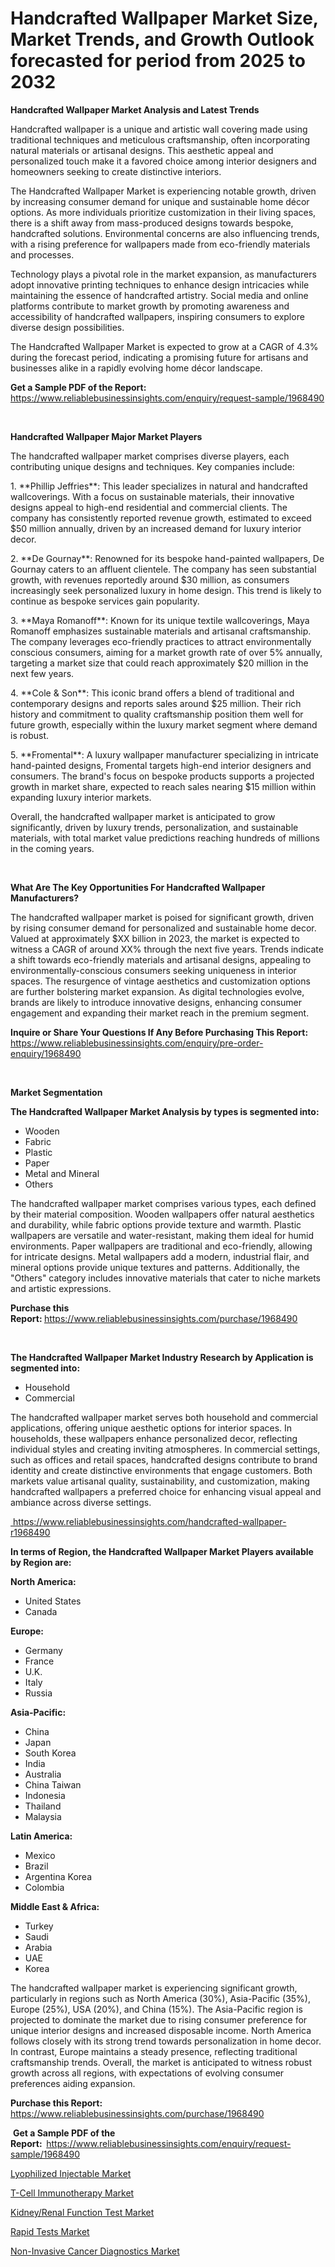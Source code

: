 <p><h1>Handcrafted Wallpaper Market Size, Market Trends, and Growth Outlook forecasted for period from 2025 to 2032</h1></p><p><strong>Handcrafted Wallpaper Market Analysis and Latest Trends</strong></p>
<p><p>Handcrafted wallpaper is a unique and artistic wall covering made using traditional techniques and meticulous craftsmanship, often incorporating natural materials or artisanal designs. This aesthetic appeal and personalized touch make it a favored choice among interior designers and homeowners seeking to create distinctive interiors.</p><p>The Handcrafted Wallpaper Market is experiencing notable growth, driven by increasing consumer demand for unique and sustainable home décor options. As more individuals prioritize customization in their living spaces, there is a shift away from mass-produced designs towards bespoke, handcrafted solutions. Environmental concerns are also influencing trends, with a rising preference for wallpapers made from eco-friendly materials and processes.</p><p>Technology plays a pivotal role in the market expansion, as manufacturers adopt innovative printing techniques to enhance design intricacies while maintaining the essence of handcrafted artistry. Social media and online platforms contribute to market growth by promoting awareness and accessibility of handcrafted wallpapers, inspiring consumers to explore diverse design possibilities.</p><p>The Handcrafted Wallpaper Market is expected to grow at a CAGR of 4.3% during the forecast period, indicating a promising future for artisans and businesses alike in a rapidly evolving home décor landscape.</p></p>
<p><strong>Get a Sample PDF of the Report:&nbsp;</strong> <a href="https://www.reliablebusinessinsights.com/enquiry/request-sample/1968490?utm_campaign=3347&utm_medium=2&utm_source=Github&utm_content=ia&utm_term=05042025&utm_id=handcrafted-wallpaper">https://www.reliablebusinessinsights.com/enquiry/request-sample/1968490</a></p>
<p>&nbsp;</p>
<p><strong>Handcrafted Wallpaper Major Market Players</strong></p>
<p><p>The handcrafted wallpaper market comprises diverse players, each contributing unique designs and techniques. Key companies include:</p><p>1. **Phillip Jeffries**: This leader specializes in natural and handcrafted wallcoverings. With a focus on sustainable materials, their innovative designs appeal to high-end residential and commercial clients. The company has consistently reported revenue growth, estimated to exceed $50 million annually, driven by an increased demand for luxury interior decor.</p><p>2. **De Gournay**: Renowned for its bespoke hand-painted wallpapers, De Gournay caters to an affluent clientele. The company has seen substantial growth, with revenues reportedly around $30 million, as consumers increasingly seek personalized luxury in home design. This trend is likely to continue as bespoke services gain popularity.</p><p>3. **Maya Romanoff**: Known for its unique textile wallcoverings, Maya Romanoff emphasizes sustainable materials and artisanal craftsmanship. The company leverages eco-friendly practices to attract environmentally conscious consumers, aiming for a market growth rate of over 5% annually, targeting a market size that could reach approximately $20 million in the next few years.</p><p>4. **Cole & Son**: This iconic brand offers a blend of traditional and contemporary designs and reports sales around $25 million. Their rich history and commitment to quality craftsmanship position them well for future growth, especially within the luxury market segment where demand is robust.</p><p>5. **Fromental**: A luxury wallpaper manufacturer specializing in intricate hand-painted designs, Fromental targets high-end interior designers and consumers. The brand's focus on bespoke products supports a projected growth in market share, expected to reach sales nearing $15 million within expanding luxury interior markets.</p><p>Overall, the handcrafted wallpaper market is anticipated to grow significantly, driven by luxury trends, personalization, and sustainable materials, with total market value predictions reaching hundreds of millions in the coming years.</p></p>
<p>&nbsp;</p>
<p><strong>What Are The Key Opportunities For Handcrafted Wallpaper Manufacturers?</strong></p>
<p><p>The handcrafted wallpaper market is poised for significant growth, driven by rising consumer demand for personalized and sustainable home decor. Valued at approximately $XX billion in 2023, the market is expected to witness a CAGR of around XX% through the next five years. Trends indicate a shift towards eco-friendly materials and artisanal designs, appealing to environmentally-conscious consumers seeking uniqueness in interior spaces. The resurgence of vintage aesthetics and customization options are further bolstering market expansion. As digital technologies evolve, brands are likely to introduce innovative designs, enhancing consumer engagement and expanding their market reach in the premium segment.</p></p>
<p><strong>Inquire or Share Your Questions If Any Before Purchasing This Report:</strong> <a href="https://www.reliablebusinessinsights.com/enquiry/pre-order-enquiry/1968490?utm_campaign=3347&utm_medium=2&utm_source=Github&utm_content=ia&utm_term=05042025&utm_id=handcrafted-wallpaper">https://www.reliablebusinessinsights.com/enquiry/pre-order-enquiry/1968490</a></p>
<p>&nbsp;</p>
<p><strong>Market Segmentation</strong></p>
<p><strong>The Handcrafted Wallpaper Market Analysis by types is segmented into:</strong></p>
<p><ul><li>Wooden</li><li>Fabric</li><li>Plastic</li><li>Paper</li><li>Metal and Mineral</li><li>Others</li></ul></p>
<p><p>The handcrafted wallpaper market comprises various types, each defined by their material composition. Wooden wallpapers offer natural aesthetics and durability, while fabric options provide texture and warmth. Plastic wallpapers are versatile and water-resistant, making them ideal for humid environments. Paper wallpapers are traditional and eco-friendly, allowing for intricate designs. Metal wallpapers add a modern, industrial flair, and mineral options provide unique textures and patterns. Additionally, the "Others" category includes innovative materials that cater to niche markets and artistic expressions.</p></p>
<p><strong>Purchase this Report:&nbsp;</strong><a href="https://www.reliablebusinessinsights.com/purchase/1968490?utm_campaign=3347&utm_medium=2&utm_source=Github&utm_content=ia&utm_term=05042025&utm_id=handcrafted-wallpaper">https://www.reliablebusinessinsights.com/purchase/1968490</a></p>
<p>&nbsp;</p>
<p><strong>The Handcrafted Wallpaper Market Industry Research by Application is segmented into:</strong></p>
<p><ul><li>Household</li><li>Commercial</li></ul></p>
<p><p>The handcrafted wallpaper market serves both household and commercial applications, offering unique aesthetic options for interior spaces. In households, these wallpapers enhance personalized decor, reflecting individual styles and creating inviting atmospheres. In commercial settings, such as offices and retail spaces, handcrafted designs contribute to brand identity and create distinctive environments that engage customers. Both markets value artisanal quality, sustainability, and customization, making handcrafted wallpapers a preferred choice for enhancing visual appeal and ambiance across diverse settings.</p></p>
<p><a href="https://www.reliablebusinessinsights.com/handcrafted-wallpaper-r1968490?utm_campaign=3347&utm_medium=2&utm_source=Github&utm_content=ia&utm_term=05042025&utm_id=handcrafted-wallpaper">&nbsp;https://www.reliablebusinessinsights.com/handcrafted-wallpaper-r1968490</a></p>
<p><strong>In terms of Region, the Handcrafted Wallpaper Market Players available by Region are:</strong></p>
<p>
    <p> <strong> North America: </strong>
        <ul>
            <li>United States</li>
            <li>Canada</li>
        </ul>
        </p> 
    <p> <strong> Europe: </strong>
        <ul>
            <li>Germany</li>
            <li>France</li>
            <li>U.K.</li>
            <li>Italy</li>
            <li>Russia</li>
        </ul>
        </p> 
    <p> <strong> Asia-Pacific: </strong>
        <ul>
            <li>China</li>
            <li>Japan</li>
            <li>South Korea</li>
            <li>India</li>
            <li>Australia</li>
            <li>China Taiwan</li>
            <li>Indonesia</li>
            <li>Thailand</li>
            <li>Malaysia</li>
        </ul>
        </p> 
    <p> <strong> Latin America: </strong>
        <ul>
            <li>Mexico</li>
            <li>Brazil</li>
            <li>Argentina Korea</li>
            <li>Colombia</li>
        </ul>
        </p> 
    <p> <strong> Middle East & Africa: </strong>
        <ul>
            <li>Turkey</li>
            <li>Saudi</li>
            <li>Arabia</li>
            <li>UAE</li>
            <li>Korea</li>
        </ul>
    </p>
    </p>
<p><p>The handcrafted wallpaper market is experiencing significant growth, particularly in regions such as North America (30%), Asia-Pacific (35%), Europe (25%), USA (20%), and China (15%). The Asia-Pacific region is projected to dominate the market due to rising consumer preference for unique interior designs and increased disposable income. North America follows closely with its strong trend towards personalization in home decor. In contrast, Europe maintains a steady presence, reflecting traditional craftsmanship trends. Overall, the market is anticipated to witness robust growth across all regions, with expectations of evolving consumer preferences aiding expansion.</p></p>
<p><strong>Purchase this Report: </strong><a href="https://www.reliablebusinessinsights.com/purchase/1968490?utm_campaign=3347&utm_medium=2&utm_source=Github&utm_content=ia&utm_term=05042025&utm_id=handcrafted-wallpaper">https://www.reliablebusinessinsights.com/purchase/1968490</a></p>
<p>&nbsp;<strong>Get a Sample PDF of the Report:&nbsp;&nbsp;</strong><a href="https://www.reliablebusinessinsights.com/enquiry/request-sample/1968490?utm_campaign=3347&utm_medium=2&utm_source=Github&utm_content=ia&utm_term=05042025&utm_id=handcrafted-wallpaper">https://www.reliablebusinessinsights.com/enquiry/request-sample/1968490</a></p>
<p><strong></strong></p>
<p><p><a href="https://www.linkedin.com/pulse/lyophilized-injectable-market-trends-forecast-growth-7qltc?utm_campaign=3347&utm_medium=2&utm_source=Github&utm_content=ia&utm_term=05042025&utm_id=handcrafted-wallpaper">Lyophilized Injectable Market</a></p><p><a href="https://www.linkedin.com/pulse/revenue-growth-forecast-t-cell-immunotherapy-market-htzpc?utm_campaign=3347&utm_medium=2&utm_source=Github&utm_content=ia&utm_term=05042025&utm_id=handcrafted-wallpaper">T-Cell Immunotherapy Market</a></p><p><a href="https://www.linkedin.com/pulse/kidneyrenal-function-test-market-trend-shows-promising-future-projected-pbd4c?utm_campaign=3347&utm_medium=2&utm_source=Github&utm_content=ia&utm_term=05042025&utm_id=handcrafted-wallpaper">Kidney/Renal Function Test Market</a></p><p><a href="https://www.linkedin.com/pulse/opportunities-challenges-rapid-tests-market-strategic-insights-cyoic?utm_campaign=3347&utm_medium=2&utm_source=Github&utm_content=ia&utm_term=05042025&utm_id=handcrafted-wallpaper">Rapid Tests Market</a></p><p><a href="https://www.linkedin.com/pulse/non-invasive-cancer-diagnostics-market-size-global-revenue-mqu6e?utm_campaign=3347&utm_medium=2&utm_source=Github&utm_content=ia&utm_term=05042025&utm_id=handcrafted-wallpaper">Non-Invasive Cancer Diagnostics Market</a></p></p>